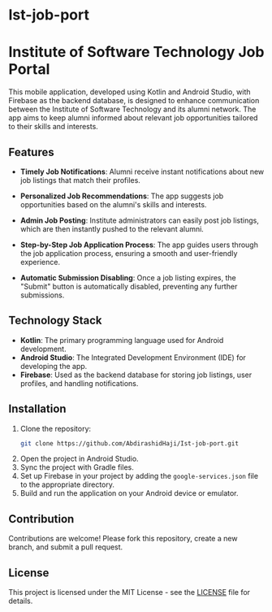 # Ist-job-port
# Institute of Software Technology Job Portal

This mobile application, developed using Kotlin and Android Studio, with Firebase as the backend database, is designed to enhance communication between the Institute of Software Technology and its alumni network. The app aims to keep alumni informed about relevant job opportunities tailored to their skills and interests.

## Features

- **Timely Job Notifications**: Alumni receive instant notifications about new job listings that match their profiles.

- **Personalized Job Recommendations**: The app suggests job opportunities based on the alumni's skills and interests.

- **Admin Job Posting**: Institute administrators can easily post job listings, which are then instantly pushed to the relevant alumni.

- **Step-by-Step Job Application Process**: The app guides users through the job application process, ensuring a smooth and user-friendly experience.

- **Automatic Submission Disabling**: Once a job listing expires, the "Submit" button is automatically disabled, preventing any further submissions.

## Technology Stack

- **Kotlin**: The primary programming language used for Android development.
- **Android Studio**: The Integrated Development Environment (IDE) for developing the app.
- **Firebase**: Used as the backend database for storing job listings, user profiles, and handling notifications.

## Installation

1. Clone the repository:
    ```bash
    git clone https://github.com/AbdirashidHaji/Ist-job-port.git
    ```
2. Open the project in Android Studio.
3. Sync the project with Gradle files.
4. Set up Firebase in your project by adding the `google-services.json` file to the appropriate directory.
5. Build and run the application on your Android device or emulator.

## Contribution

Contributions are welcome! Please fork this repository, create a new branch, and submit a pull request.

## License

This project is licensed under the MIT License - see the [LICENSE](LICENSE) file for details.
